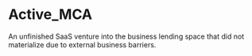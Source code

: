 # Active_MCA

An unfinished SaaS venture into the business lending space that did not materialize due to external business barriers.
